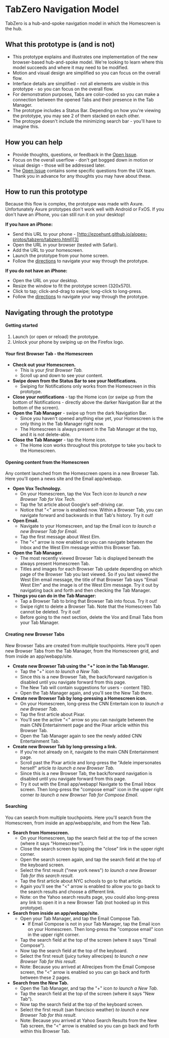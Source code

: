 # TabZero Navigation Model

TabZero is a hub-and-spoke navigation model in which the Homescreen is the hub.


## What this prototype is (and is not)
* This prototype explains and illustrates one implementation of the new browser-based hub-and-spoke model. We're looking to learn where this model succeeds and where it may need to be modified.
* Motion and visual design are simplified so you can focus on the overall flow.
* Interface details are simplified - not all elements are visible in this prototype - so you can focus on the overall flow.
* For demonstration purposes, Tabs are color-coded so you can make a connection between the opened Tabs and their presence in the Tab Manager.
* The prototype includes a Status Bar. Depending on how you're viewing the prototype, you may see 2 of them stacked on each other.
* The protoype doesn't include the minimizing search bar - you'll have to imagine this.


## How you can help
* Provide thoughts, questions, or feedback in the [Open Issue][2].
* Focus on the overall userflow - don't get bogged down in motion or visual design - those will be addressed later.
* The [Open Issue][2] contains some specific questions from the UX team. Thank you in advance for any thoughts you may have about these. 


## How to run this prototype
Because this flow is complex, the prototype was made with Axure. Unfortunately Axure prototypes don't work well with Android or FxOS. If you don't have an iPhone, you can still run it on your desktop!

**If you have an iPhone:**
  * Send this URL to your phone - [http://ezoehunt.github.io/alopex-protos/tabzero/tabzero.html][3]
  * Open the URL in your browser (tested with Safari).
  * Add the URL to your homescreen.
  * Launch the prototype from your home screen.
  * Follow the <a href="#directions">directions</a> to navigate your way through the prototype.

**If you do not have an iPhone:** 
  * Open the URL on your desktop.
  * Resize the window to fit the prototype screen (320x570).
  * Click to tap; click-and-drag to swipe; long-click to long-press.
  * Follow the <a href="#directions">directions</a> to navigate your way through the prototype. 


## <a name="directions"></a>Navigating through the prototype

#### Getting started
1. Launch (or open or reload) the prototype.
2. Unlock your phone by swiping up on the Firefox logo.


#### Your first Browser Tab - the Homescreen
* **Check out your Homescreen.**
  * This is your *first Browser Tab.*
  * Scroll up and down to see your content.
* **Swipe down from the Status Bar to see your Notifications.**
  * Swiping for Notifications only works from the Homescreen in this prototype.
* **Close your notifications** - tap the Home icon (or swipe up from the bottom of Notifications - directly above the darker Navigation Bar at the bottom of the screen).
* **Open the Tab Manager** - swipe up from the dark Navigation Bar. 
  * Since you haven't opened anything else yet, your Homescreen is the only thing in the Tab Manager right now.
  * The Homescreen is always present in the Tab Manager at the top, and it is not delete-able.
* **Close the Tab Manager** - tap the Home icon.
  * The Home icon works throughout this prototype to take you back to the Homescreen.


#### Opening content from the Homescreen

Any content launched from the Homescreen opens in a new Browser Tab. Here you'll open a news site and the Email app/webapp.

* **Open Vox Technology.**
  * On your Homescreen, tap the Vox Tech icon *to launch a new Browser Tab for Vox Tech.*
  * Tap the 1st article about Google's self-driving car. 
  * Notice that "<" arrow is enabled now. Within a Browser Tab, you can navigate forward and backwards in that Tab's history. Try it out!
* **Open Email.**
  * Navigate to your Homescreen, and tap the Email icon *to launch a new Browser Tab for Email.*
  * Tap the first message about West Elm. 
  * The "<" arrow is now enabled so you can navigate between the Inbox and the West Elm message within this Browser Tab.
* **Open the Tab Manager.**
  * The most recently viewed Browser Tab is displayed beneath the always present Homescreen Tab.
  * Titles and images for each Browser Tab update depending on which page of the Browser Tab you last viewed. So if you last viewed the West Elm email message, the title of that Browser Tab says "Email West Elm" and the image is of the West Elm message. Try it out by navigating back and forth and then checking the Tab Manager.
* **Things you can do in the Tab Manager:**
  * Tap a Browser Tab to bring that Browser Tab into focus. Try it out!
  * Swipe right to delete a Browser Tab. Note that the Homescreen Tab cannot be deleted. Try it out!
  * Before going to the next section, delete the Vox and Email Tabs from your Tab Manager.


#### Creating new Browser Tabs

New Browser Tabs are created from multiple touchpoints. Here you'll open new Browser Tabs from the Tab Manager, from the Homescreen grid, and from inside an app/webapp/site.

* **Create new Browser Tab using the "+" icon in the Tab Manager.**
  * Tap the "+" icon *to launch a New Tab.*
  * Since this is a new Browser Tab, the back/forward navigation is disabled until you navigate forward from this page.
  * The New Tab will contain suggestions for users - content TBD.
  * Open the Tab Manager again, and you'll see the New Tab there.
* **Create new Browser Tab by long-pressing a Homescreen icon.**
  * On your Homescreen, long-press the CNN Entertain icon *to launch a new Browser Tab.*
  * Tap the first article about Pixar. 
  * You'll see the active "<" arrow so you can navigate between the main CNN Entertainment page and the Pixar article within this Browser Tab.
  * Open the Tab Manager again to see the newly added CNN Entertainment Tab.
* **Create new Browser Tab by long-pressing a link.**
  * If you're not already on it, navigate to the main CNN Entertainment page.
  * Scroll past the Pixar article and long-press the "Adele impersonates herself" article *to launch a new Browser Tab.* 
  * Since this is a new Browser Tab, the back/forward navigation is disabled until you navigate forward from this page.
  * Try it out with the Email app/webapp! Navigate to the Email Inbox screen. Then long-press the "compose email" icon in the upper right corner *to launch a new Browser Tab for Compose Email.*


#### Searching

You can search from multiple touchpoints. Here you'll search from the Homescreen, from inside an app/webapp/site, and from the New Tab.

* **Search from Homescreen.**
  * On your Homescreen, tap the search field at the top of the screen (where it says "Homescreen").
  * Close the search screen by tapping the "close" link in the upper right corner.
  * Open the search screen again, and tap the search field at the top of the keyboard screen. 
  * Select the first result ("new york news") *to launch a new Browser Tab for this search result.*
  * Tap the first article about NYC schools to go to that article. 
  * Again you'll see the "<" arrow is enabled to allow you to go back to the search results and choose a different link. 
  * Note: on the Yahoo search results page, you could also long-press any link to open it in a new Browser Tab (not hooked up in this prototype).
* **Search from inside an app/webapp/site.**
  * Open your Tab Manager, and tap the Email Compose Tab.
    * If Email Compose is not in your Tab Manager, tap the Email icon on your Homescreen. Then long-press the "compose email" icon in the upper right corner.
  * Tap the search field at the top of the screen (where it says "Email Compose").
  * Now tap the search field at the top of the keyboard.
  * Select the first result (juicy turkey allrecipes) *to launch a new Browser Tab for this result.*
  * Note: Because you arrived at Allrecipes from the Email Compose screen, the "<" arrow is enabled so you can go back and forth between these 2 pages.
* **Search from the New Tab.**
  * Open the Tab Manager, and tap the "+" icon *to launch a New Tab.*
  * Tap the search field at the top of the screen (where it says "New Tab").
  * Now tap the search field at the top of the keyboard screen.
  * Select the first result (san francisco weather) *to launch a new Browser Tab for this result.*
  * Note: Because you arrived at Yahoo Search Results from the New Tab screen, the "<" arrow is enabled so you can go back and forth within this Browser Tab.



[2]: linkgoeshere
[3]: http://ezoehunt.github.io/alopex-protos/tabzero/tabzero.html
